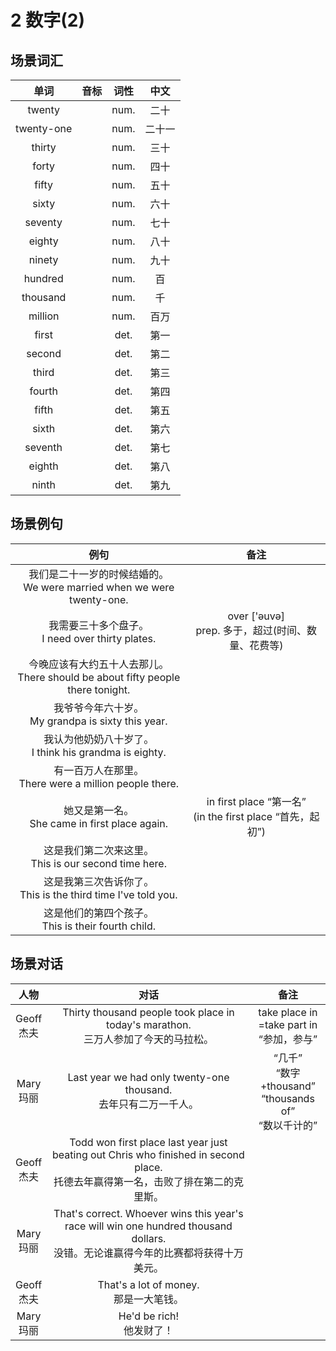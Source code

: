 # 2 数字(2)

## 场景词汇

|    单词    | 音标 | 词性 |  中文  |
| :--------: | :--: | :--: | :----: |
|   twenty   |      | num. |  二十  |
| twenty-one |      | num. | 二十一 |
|   thirty   |      | num. |  三十  |
|   forty    |      | num. |  四十  |
|   fifty    |      | num. |  五十  |
|   sixty    |      | num. |  六十  |
|  seventy   |      | num. |  七十  |
|   eighty   |      | num. |  八十  |
|   ninety   |      | num. |  九十  |
|  hundred   |      | num. |   百   |
|  thousand  |      | num. |   千   |
|  million   |      | num. |  百万  |
|   first    |      | det. |  第一  |
|   second   |      | det. |  第二  |
|   third    |      | det. |  第三  |
|   fourth   |      | det. |  第四  |
|   fifth    |      | det. |  第五  |
|   sixth    |      | det. |  第六  |
|  seventh   |      | det. |  第七  |
|   eighth   |      | det. |  第八  |
|   ninth    |      | det. |  第九  |

## 场景例句

|                             例句                             |                             备注                             |
| :----------------------------------------------------------: | :----------------------------------------------------------: |
| 我们是二十一岁的时候结婚的。<br />We were married when we were twenty-one. |                                                              |
|     我需要三十多个盘子。<br />I need over thirty plates.     |    over ['əuvə]<br />prep. 多于，超过(时间、数量、花费等)    |
| 今晚应该有大约五十人去那儿。<br />There should be about fifty people there tonight. |                                                              |
|    我爷爷今年六十岁。<br />My grandpa is sixty this year.    |                                                              |
|  我认为他奶奶八十岁了。<br />I think his grandma is eighty.  |                                                              |
|  有一百万人在那里。<br />There were a million people there.  |                                                              |
|      她又是第一名。<br />She came in first place again.      | in first place “第一名”<br />(in the first place “首先，起初”) |
|  这是我们第二次来这里。<br />This is our second time here.   |                                                              |
| 这是我第三次告诉你了。<br />This is the third time I've told you. |                                                              |
|   这是他们的第四个孩子。<br />This is their fourth child.    |                                                              |

## 场景对话

|      人物       |                             对话                             |                             备注                             |
| :-------------: | :----------------------------------------------------------: | :----------------------------------------------------------: |
| Geoff<br />杰夫 | Thirty thousand people took place in today's marathon.<br />三万人参加了今天的马拉松。 |      take place in<br />=take part in<br />“参加，参与”      |
| Mary<br />玛丽  | Last year we had only twenty-one thousand.<br />去年只有二万一千人。 | “几千”<br />“数字+thousand”<br />“thousands of”<br />“数以千计的” |
| Geoff<br />杰夫 | Todd won first place last year just beating out Chris who finished in second place.<br />托德去年赢得第一名，击败了排在第二的克里斯。 |                                                              |
| Mary<br />玛丽  | That's correct. Whoever wins this year's race will win one hundred thousand dollars.<br />没错。无论谁赢得今年的比赛都将获得十万美元。 |                                                              |
| Geoff<br />杰夫 |          That's a lot of money.<br />那是一大笔钱。          |                                                              |
| Mary<br />玛丽  |                He'd be rich!<br />他发财了！                 |                                                              |